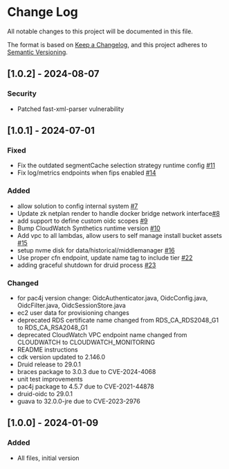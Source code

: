 # Change Log

All notable changes to this project will be documented in this file.

The format is based on [Keep a Changelog](https://keepachangelog.com/en/1.0.0/),
and this project adheres to [Semantic Versioning](https://semver.org/spec/v2.0.0.html).

## [1.0.2] - 2024-08-07

### Security
- Patched fast-xml-parser vulnerability

## [1.0.1] - 2024-07-01

### Fixed

- Fix the outdated segmentCache selection strategy runtime config [#11](https://github.com/aws-solutions/scalable-analytics-using-apache-druid-on-aws/pull/11)
- Fix log/metrics endpoints when fips enabled [#14](https://github.com/aws-solutions/scalable-analytics-using-apache-druid-on-aws/pull/14)

### Added

- allow solution to config internal system [#7](https://github.com/aws-solutions/scalable-analytics-using-apache-druid-on-aws/pull/7)
- Update zk netplan render to handle docker bridge network interface[#8](https://github.com/aws-solutions/scalable-analytics-using-apache-druid-on-aws/pull/8)
- add support to define custom oidc scopes [#9](https://github.com/aws-solutions/scalable-analytics-using-apache-druid-on-aws/pull/9)
- Bump CloudWatch Synthetics runtime version [#10](https://github.com/aws-solutions/scalable-analytics-using-apache-druid-on-aws/pull/10)
- Add vpc to all lambdas, allow users to self manage install bucket assets [#15](https://github.com/aws-solutions/scalable-analytics-using-apache-druid-on-aws/pull/15)
- setup nvme disk for data/historical/middlemanager [#16](https://github.com/aws-solutions/scalable-analytics-using-apache-druid-on-aws/pull/16)
- Use proper cfn endpoint, update name tag to include tier [#22](https://github.com/aws-solutions/scalable-analytics-using-apache-druid-on-aws/pull/22)
- adding graceful shutdown for druid process [#23](https://github.com/aws-solutions/scalable-analytics-using-apache-druid-on-aws/pull/23)

### Changed

- for pac4j version change: OidcAuthenticator.java, OidcConfig.java, OidcFilter.java, OidcSessionStore.java
- ec2 user data for provisioning changes
- deprecated RDS certificate name changed from RDS_CA_RDS2048_G1 to RDS_CA_RSA2048_G1
- deprecated CloudWatch VPC endpoint name changed from CLOUDWATCH to CLOUDWATCH_MONITORING
- README instructions
- cdk version updated to 2.146.0
- Druid release to 29.0.1
- braces package to 3.0.3 due to CVE-2024-4068
- unit test improvements
- pac4j package to 4.5.7 due to CVE-2021-44878
- druid-oidc to 29.0.1
- guava to 32.0.0-jre due to CVE-2023-2976

## [1.0.0] - 2024-01-09

### Added

- All files, initial version
